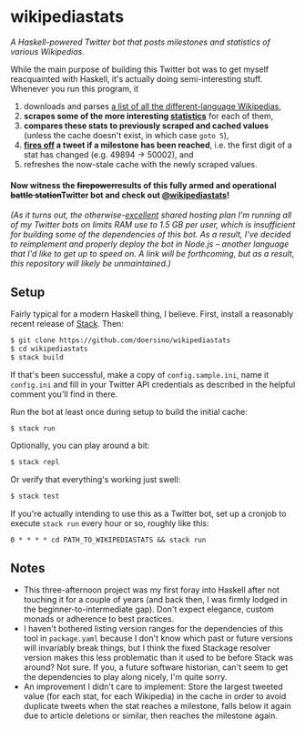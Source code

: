 # wikipediastats

*A Haskell-powered Twitter bot that posts milestones and statistics of various Wikipedias.*

While the main purpose of building this Twitter bot was to get myself reacquainted with Haskell, it's actually doing semi-interesting stuff. Whenever you run this program, it

1. downloads and parses [a list of all the different-language Wikipedias](https://meta.wikimedia.org/wiki/List_of_Wikipedias),
2. **scrapes some of the more interesting [statistics](https://en.wikipedia.org/wiki/Special:Statistics)** for each of them,
3. **compares these stats to previously scraped and cached values** (unless the cache doesn't exist, in which case `goto 5`),
4. **[fires off](https://github.com/himura/twitter-conduit/blob/master/sample/post.hs) a tweet if a milestone has been reached**, i.e. the first digit of a stat has changed (e.g. 49894 → 50002), and
5. refreshes the now-stale cache with the newly scraped values.


#### Now witness the ~~firepower~~results of this fully armed and operational ~~battle station~~Twitter bot and check out [@wikipediastats](https://twitter.com/wikipediastats)!

*(As it turns out, the otherwise-[excellent](https://uberspace.de) shared hosting plan I'm running all of my Twitter bots on limits RAM use to 1.5 GB per user, which is insufficient for building some of the dependencies of this bot. As a result, I've decided to reimplement and properly deploy the bot in Node.js – another language that I'd like to get up to speed on. A link will be forthcoming, but as a result, this repository will likely be unmaintained.)*


## Setup

Fairly typical for a modern Haskell thing, I believe. First, install a reasonably recent release of [Stack](https://docs.haskellstack.org/en/stable/README/). Then:

```bash
$ git clone https://github.com/doersino/wikipediastats
$ cd wikipediastats
$ stack build
```

If that's been successful, make a copy of `config.sample.ini`, name it `config.ini` and fill in your Twitter API credentials as described in the helpful comment you'll find in there.

Run the bot at least once during setup to build the initial cache:

```bash
$ stack run
```

Optionally, you can play around a bit:

```bash
$ stack repl
```

Or verify that everything's working just swell:

```bash
$ stack test
```

If you're actually intending to use this as a Twitter bot, set up a cronjob to execute `stack run` every hour or so, roughly like this:

```cron
0 * * * * cd PATH_TO_WIKIPEDIASTATS && stack run
```


## Notes

* This three-afternoon project was my first foray into Haskell after not touching it for a couple of years (and back then, I was firmly lodged in the beginner-to-intermediate gap). Don't expect elegance, custom monads or adherence to best practices.
* I haven't bothered listing version ranges for the dependencies of this tool in `package.yaml` because I don't know which past or future versions will invariably break things, but I think the fixed Stackage resolver version makes this less problematic than it used to be before Stack was around? Not sure. If you, a future software historian, can't seem to get the dependencies to play along nicely, I'm quite sorry.
* An improvement I didn't care to implement: Store the largest tweeted value (for each stat, for each Wikipedia) in the cache in order to avoid duplicate tweets when the stat reaches a milestone, falls below it again due to article deletions or similar, then reaches the milestone again.
